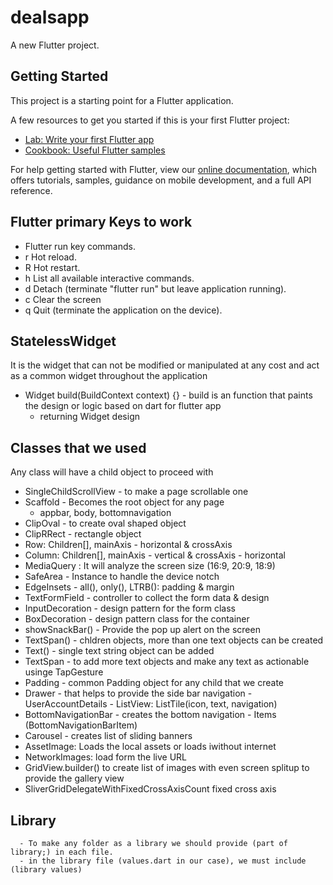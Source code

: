 # dealsapp

A new Flutter project.

## Getting Started

This project is a starting point for a Flutter application.

A few resources to get you started if this is your first Flutter project:

- [Lab: Write your first Flutter app](https://flutter.dev/docs/get-started/codelab)
- [Cookbook: Useful Flutter samples](https://flutter.dev/docs/cookbook)

For help getting started with Flutter, view our
[online documentation](https://flutter.dev/docs), which offers tutorials,
samples, guidance on mobile development, and a full API reference.


## Flutter primary Keys to work
- Flutter run key commands.
- r Hot reload. 
- R Hot restart.
- h List all available interactive commands.
- d Detach (terminate "flutter run" but leave application running).
- c Clear the screen
- q Quit (terminate the application on the device).

## StatelessWidget


It is the widget that can not be modified or manipulated at any cost and act as a common widget throughout the application
 - Widget build(BuildContext context) {} - build is an function that paints the design or logic based on dart for flutter app
    - returning Widget design


## Classes that we used
Any class will have a child object to proceed with
   - SingleChildScrollView - to make a page scrollable one
   - Scaffold - Becomes the root object for any page 
      - appbar, body, bottomnavigation
   - ClipOval - to create oval shaped object
   - ClipRRect - rectangle object
   - Row: Children[], mainAxis - horizontal & crossAxis
   - Column: Children[], mainAxis - vertical & crossAxis - horizontal
   - MediaQuery : It will analyze the screen size (16:9, 20:9, 18:9)
   - SafeArea - Instance to handle the device notch
   - EdgeInsets - all(), only(), LTRB(): padding & margin
   - TextFormField - controller to collect the form data & design
   - InputDecoration - design pattern for the form class
   - BoxDecoration - design pattern class for the container
   - showSnackBar() - Provide the pop up alert on the screen
   - TextSpan() - chldren objects, more than one text objects can be created
   - Text() - single text string object can be added
   - TextSpan - to add more text objects and make any text as actionable usinge TapGesture
   - Padding - common Padding object for any child that we create
   - Drawer - that helps to provide the side bar navigation
         - UserAccountDetails
         - ListView: ListTile(icon, text, navigation)
   - BottomNavigationBar - creates the bottom navigation
         - Items (BottomNavigationBarItem)
   - Carousel - creates list of sliding banners
   - AssetImage: Loads the local assets or loads iwithout internet
   - NetworkImages: load form the live URL
   - GridView.builder() to create list of images with even screen splitup to provide the gallery view
   - SliverGridDelegateWithFixedCrossAxisCount fixed cross axis


## Library
      - To make any folder as a library we should provide (part of library;) in each file.
      - in the library file (values.dart in our case), we must include (library values)
